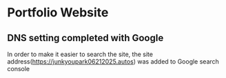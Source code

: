 <h1>Portfolio Website</h1>
<h2>DNS setting completed with Google</h2>
<p>In order to make it easier to search the site, the site address(<a href="https://junkyoupark06212025.autos/">https://junkyoupark06212025.autos</a>) was added to Google search console</p>
